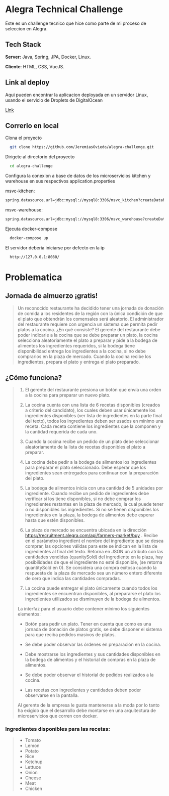 # Alegra Technical Challenge

Este es un challenge tecnico que hice como parte de mi proceso de seleccion en Alegra.

## Tech Stack

**Server:** Java, Spring, JPA, Docker, Linux.

**Cliente**: HTML, CSS, VueJS.

## Link al deploy

Aqui pueden encontrar la aplicacion deployada en un servidor Linux, usando el servicio de Droplets de DigitalOcean


[Link](http://164.90.185.14:8080/)


## Correrlo en local

Clona el proyecto
```bash
  git clone https://github.com/JeremiasOviedo/alegra-challenge.git
```
Dirigete al directorio del proyecto
```bash
  cd alegra-challenge
```
Configura la conexion a base de datos de los microservicios kitchen y warehouse en sus respectivos application.properties

msvc-kitchen:
```bash
spring.datasource.url=jdbc:mysql://mysql8:3306/msvc_kitchen?createDatabaseIfNotExist=true&autoReconnect=true&useSSL=false&allowPublicKeyRetrieval=true
```
msvc-warehouse:
```bash
spring.datasource.url=jdbc:mysql://mysql8:3306/msvc_warehouse?createDatabaseIfNotExist=true&autoReconnect=true&useSSL=false&allowPublicKeyRetrieval=true
```
Ejecuta docker-compose
```bash
  docker-compose up
```
El servidor deberia iniciarse por defecto en la ip
```bash
  http://127.0.0.1:8080/
```


# Problematica

## Jornada de almuerzo ¡gratis!

>Un reconocido restaurante ha decidido tener una jornada de donación de comida a los
residentes de la región con la única condición de que el plato que obtendrán los
comensales será aleatorio. El administrador del restaurante requiere con urgencia un
sistema que permita pedir platos a la cocina.
¿En qué consiste?
El gerente del restaurante debe poder indicarle a la cocina que se debe preparar un
plato, la cocina selecciona aleatoriamente el plato a preparar y pide a la bodega de
alimentos los ingredientes requeridos, si la bodega tiene disponibilidad entrega los
ingredientes a la cocina, si no debe comprarlos en la plaza de mercado. Cuando la cocina
recibe los ingredientes, prepara el plato y entrega el plato preparado.

## ¿Cómo funciona?

>1. El gerente del restaurante presiona un botón que envía una orden a la cocina para
preparar un nuevo plato.
> 
>2. La cocina cuenta con una lista de 6 recetas disponibles (creados a criterio del
candidato), los cuales deben usar únicamente los ingredientes disponibles (ver
lista de ingredientes en la parte final del texto), todos los ingredientes deben ser
usados en mínimo una receta. Cada receta contiene los ingredientes que la
componen y la cantidad requerida de cada uno.
>
>3. Cuando la cocina recibe un pedido de un plato debe seleccionar aleatoriamente
de la lista de recetas disponibles el plato a preparar.
>
>4. La cocina debe pedir a la bodega de alimentos los ingredientes para preparar el
plato seleccionado. Debe esperar que los ingredientes sean entregados para
continuar con la preparación del plato.
>
>5. La bodega de alimentos inicia con una cantidad de 5 unidades por ingrediente.
Cuando recibe un pedido de ingredientes debe verificar si los tiene disponibles, si
no debe comprar los ingredientes restantes en la plaza de mercado, la cual puede
tener o no disponibles los ingredientes. Si no se tienen disponibles los
ingredientes en la plaza, la bodega de alimentos debe esperar hasta que estén
disponibles.
>
>6. La plaza de mercado se encuentra ubicada en la dirección https://recruitment.alegra.com/api/farmers-market/buy . Recibe en el parámetro ingredient el nombre del ingrediente que se desea comprar, las opciones válidas para este se indican en la lista de ingredientes al final del texto. Retorna en JSON un atributo con las cantidades vendidas (quanitySold) del ingrediente en la plaza, hay posibilidades de que el ingrediente no esté disponible, (se retorna quantitySold en 0). Se considera una compra exitosa cuando la respuesta de la plaza de mercado sea un número entero diferente de cero que indica las cantidades compradas.
>
>7. La cocina puede entregar el plato únicamente cuando todos los ingredientes se encuentran disponibles, al prepararse el plato los ingredientes utilizados se
disminuyen de la bodega de alimentos.
>
>La interfaz para el usuario debe contener mínimo los siguientes elementos:
>
>- Botón para pedir un plato. Tener en cuenta que como es una jornada de donación de platos gratis, se debe disponer el sistema para que reciba pedidos masivos de platos.
>
>- Se debe poder observar las órdenes en preparación en la cocina.
>
>- Debe mostrarse los ingredientes y sus cantidades disponibles en la bodega de alimentos y el historial de compras en la plaza de alimentos.
>
>- Se debe poder observar el historial de pedidos realizados a la cocina.
>
>- Las recetas con ingredientes y cantidades deben poder observarse en la pantalla.
>
>Al gerente de la empresa le gusta mantenerse a la moda por lo tanto ha exigido que el
desarrollo debe montarse en una arquitectura de microservicios que corren con docker.
>
### Ingredientes disponibles para las recetas:

>- Tomato
>- Lemon
>- Potato
>- Rice
>- Ketchup
>- Lettuce
>- Onion
>- Cheese
>- Meat
>- Chicken


